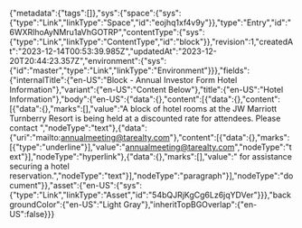 {"metadata":{"tags":[]},"sys":{"space":{"sys":{"type":"Link","linkType":"Space","id":"eojhq1xf4v9y"}},"type":"Entry","id":"6WXRlhoAyNMru1aVhGOTRP","contentType":{"sys":{"type":"Link","linkType":"ContentType","id":"block"}},"revision":1,"createdAt":"2023-12-14T00:53:39.985Z","updatedAt":"2023-12-20T20:44:23.357Z","environment":{"sys":{"id":"master","type":"Link","linkType":"Environment"}}},"fields":{"internalTitle":{"en-US":"Block - Annual Investor Form Hotel Information"},"variant":{"en-US":"Content Below"},"title":{"en-US":"Hotel Information"},"body":{"en-US":{"data":{},"content":[{"data":{},"content":[{"data":{},"marks":[],"value":"A block of hotel rooms at the JW Marriott Turnberry Resort is being held at a discounted rate for attendees. Please contact ","nodeType":"text"},{"data":{"uri":"mailto:annualmeeting@tarealty.com"},"content":[{"data":{},"marks":[{"type":"underline"}],"value":"annualmeeting@tarealty.com","nodeType":"text"}],"nodeType":"hyperlink"},{"data":{},"marks":[],"value":" for assistance securing a hotel reservation.","nodeType":"text"}],"nodeType":"paragraph"}],"nodeType":"document"}},"asset":{"en-US":{"sys":{"type":"Link","linkType":"Asset","id":"54bQJRjKgCg6Lz6jqYDVer"}}},"backgroundColor":{"en-US":"Light Gray"},"inheritTopBGOverlap":{"en-US":false}}}